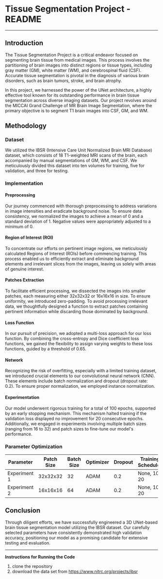 # Tissue Segmentation Project - README

---

## Introduction

The Tissue Segmentation Project is a critical endeavor focused on segmenting brain tissue from medical images. This process involves the partitioning of brain images into distinct regions or tissue types, including gray matter (GM), white matter (WM), and cerebrospinal fluid (CSF). Accurate tissue segmentation is pivotal in the diagnosis of various brain disorders, such as brain tumors, stroke, and brain atrophy.

In this project, we harnessed the power of the UNet architecture, a highly effective tool known for its outstanding performance in brain tissue segmentation across diverse imaging datasets. Our project revolves around the MICCAI Grand Challenge of MR Brain Image Segmentation, where the primary objective is to segment T1 brain images into CSF, GM, and WM.

## Methodology

### Dataset

We utilized the IBSR (Intensive Care Unit Normalized Brain MRI Database) dataset, which consists of 18 T1-weighted MRI scans of the brain, each accompanied by manual segmentations of GM, WM, and CSF. We meticulously divided this dataset into ten volumes for training, five for validation, and three for testing.

### Implementation

#### Preprocessing

Our journey commenced with thorough preprocessing to address variations in image intensities and eradicate background noise. To ensure data consistency, we normalized the images to achieve a mean of 0 and a standard deviation of 1. Negative values were appropriately adjusted to a minimum of 0.

#### Region of Interest (ROI)

To concentrate our efforts on pertinent image regions, we meticulously calculated Regions of Interest (ROIs) before commencing training. This process enabled us to efficiently extract and eliminate background elements and irrelevant slices from the images, leaving us solely with areas of genuine interest.

#### Patches Extraction

To facilitate efficient processing, we dissected the images into smaller patches, each measuring either 32x32x32 or 16x16x16 in size. To ensure uniformity, we introduced zero-padding. To avoid processing irrelevant data, we thoughtfully designed a function to extract patches containing pertinent information while discarding those dominated by background.

#### Loss Function

In our pursuit of precision, we adopted a multi-loss approach for our loss function. By combining the cross-entropy and Dice coefficient loss functions, we gained the flexibility to assign varying weights to these loss functions, guided by a threshold of 0.65.

#### Network

Recognizing the risk of overfitting, especially with a limited training dataset, we introduced crucial elements to our convolutional neural network (CNN). These elements include batch normalization and dropout (dropout rate: 0.2). To ensure proper normalization, we employed instance normalization.

#### Experimentation

Our model underwent rigorous training for a total of 100 epochs, supported by an early stopping mechanism. This mechanism halted training if the validation loss displayed no improvement for 20 consecutive epochs. Additionally, we engaged in experiments involving multiple batch sizes (ranging from 16 to 32) and patch sizes to fine-tune our model's performance.

### Parameter Optimization

| Parameter                | Patch Size | Batch Size | Optimizer | Dropout | Training Scheduler |
|--------------------------|------------|------------|-----------|---------|--------------------|
| Experiment 1   | 32x32x32   | 32         | ADAM      | 0.2     | None, 10, 20       | 
| Experiment 2   | 16x16x16   | 64         | ADAM      | 0.2     | None, 10, 20       | 

## Conclusion

Through diligent efforts, we have successfully engineered a 3D UNet-based brain tissue segmentation model utilizing the IBSR dataset. Our carefully selected parameters have consistently demonstrated high validation accuracy, positioning our model as a promising candidate for extensive testing and evaluation.

---

**Instructions for Running the Code**

1. clone the repository 
2. download the data set from https://www.nitrc.org/projects/ibsr
